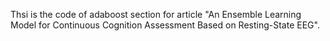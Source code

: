 Thsi is the code of adaboost section for article "An Ensemble Learning Model for Continuous Cognition Assessment Based on Resting-State EEG".
